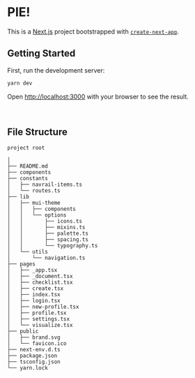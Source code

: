 # PIE!

This is a [Next.js](https://nextjs.org/) project bootstrapped with [`create-next-app`](https://github.com/vercel/next.js/tree/canary/packages/create-next-app).

## Getting Started

First, run the development server:

```bash
yarn dev
```

Open [http://localhost:3000](http://localhost:3000) with your browser to see the result.

<br>

## File Structure

```
project root

│
├── README.md
├── components
├── constants
│   ├── navrail-items.ts
│   └── routes.ts
├── lib
│   ├── mui-theme
│   │   ├── components
│   │   └── options
│   │       ├── icons.ts
│   │       ├── mixins.ts
│   │       ├── palette.ts
│   │       ├── spacing.ts
│   │       └── typography.ts
│   └── utils
│       └── navigation.ts
├── pages
│   ├── _app.tsx
│   ├── _document.tsx
│   ├── checklist.tsx
│   ├── create.tsx
│   ├── index.tsx
│   ├── login.tsx
│   ├── new-profile.tsx
│   ├── profile.tsx
│   ├── settings.tsx
│   └── visualize.tsx
├── public
│   ├── brand.svg
│   └── favicon.ico
├── next-env.d.ts
├── package.json
├── tsconfig.json
└── yarn.lock
```
